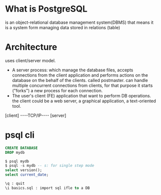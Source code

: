 #
# What is PostgreSQL
is an object-relational database management system(DBMS) 
that means it is a system form managing data stored in relations (table) 
# Architecture
uses client/server model.
- A server process: which manage the database files, accepts connections from the client application and performs actions on the database on the behalf of the clients. called postmaster.
can handle multiple concurrent connections from clients, for that purpose it starts ("forks") a new process for each connection.
- The user's client (FE) application that want to perform DB operations. the client could be a web server, a graphical application, a text-oriented tool.

[client] ----TCP/IP---- [server]

# psql cli

```sql
CREATE DATABASE 
DROP mydb

$ psql mydb
$ psql -s mydb -- s: for single step mode
select version();
select current_date;

\q : quit
\i basics.sql : import sql ifle to a DB
```
